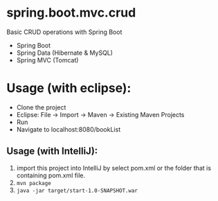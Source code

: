 # spring.boot.mvc.crud
Basic CRUD operations with Spring Boot

* Spring Boot
* Spring Data (Hibernate & MySQL)
* Spring MVC (Tomcat)

# Usage (with eclipse):
* Clone the project
* Eclipse: File -> Import -> Maven -> Existing Maven Projects
* Run
* Navigate to localhost:8080/bookList

## Usage (with IntelliJ):
1. import this project into IntelliJ by select pom.xml or the folder that is containing pom.xml file.
1. `mvn package`
1. `java -jar target/start-1.0-SNAPSHOT.war`


